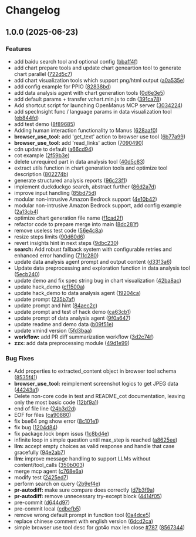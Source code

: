 # Changelog

## 1.0.0 (2025-06-23)


### Features

* add baidu search tool and optional config ([bbaff4f](https://github.com/taojack/AgentMore/commit/bbaff4f095b402fae3ffc659e8dfb7eb5d9b4c39))
* add chart prepare tools and update chart geneartion tool to generate chart parallel ([722d5c7](https://github.com/taojack/AgentMore/commit/722d5c787d2726f75ad6fbc23d400eb1be97f81d))
* add chart visualization tools which support png/html output ([a0a535e](https://github.com/taojack/AgentMore/commit/a0a535e2f97c784c0cc1afcb72093d6a98829ef2))
* add config example for PPIO ([82838bd](https://github.com/taojack/AgentMore/commit/82838bd3b4c783b7beaf9b929eadb4e6a56392a7))
* add data analysis agent with chart generation tools ([0d6e3e5](https://github.com/taojack/AgentMore/commit/0d6e3e5457aba208248083b83d3e7e88c138ab57))
* add default params + transfer vchart.min.js to cdn ([391ca78](https://github.com/taojack/AgentMore/commit/391ca78207e7a6511b4df2120842d18da4ad7a75))
* Add shortcut script for launching OpenManus MCP server ([3034224](https://github.com/taojack/AgentMore/commit/30342247c03a56ef01e0b4e0c216b2fca88149c0))
* add specInsight func / language params in data visualization tool ([eb844fd](https://github.com/taojack/AgentMore/commit/eb844fdf2e5526c74c356e316624c86c8d238b78))
* add test demo ([8f89685](https://github.com/taojack/AgentMore/commit/8f89685f020364abdcb24bf51ade6692e9f85b2e))
* Adding human interaction functionality to Manus ([628aaf0](https://github.com/taojack/AgentMore/commit/628aaf00d1d3ac6d05b09478db22569ae5069386))
* **browser_use_tool:** add 'get_text' action to browser use tool ([6b77a99](https://github.com/taojack/AgentMore/commit/6b77a9944822fd9a4b3b500bc04cb0afd2ba4957))
* **browser_use_tool:** add 'read_links' action ([7090490](https://github.com/taojack/AgentMore/commit/7090490f75f9671fade64585ce3bb7b954e1c104))
* cdn update to default ([a66cd94](https://github.com/taojack/AgentMore/commit/a66cd94532e228a47deec6795aaaf16cc97a5174))
* cot example ([2f59b3e](https://github.com/taojack/AgentMore/commit/2f59b3e7988a9cf10b9da21311a266d29b63c46c))
* delete unrequired part in data analysis tool ([40d5c83](https://github.com/taojack/AgentMore/commit/40d5c83edcc0e5aa5e521da04e12efa855838f67))
* extract utils function in chart generation tools and optimize tool description ([802274b](https://github.com/taojack/AgentMore/commit/802274bd3a244f6800f3b2b3c53a920111f6e4b1))
* generate structured analysis reports ([96c23f1](https://github.com/taojack/AgentMore/commit/96c23f1f56448efab8b2d866c897a49a01a39f60))
* implement duckduckgo search, abstract further ([86d2a7d](https://github.com/taojack/AgentMore/commit/86d2a7d6bf921be089b2314e53db8c8569d3eab3))
* improve input handling ([85bd75d](https://github.com/taojack/AgentMore/commit/85bd75d2366aa995019ddcaac184c12a9452025c))
* modular non-intrusive Amazon Bedrock support ([4e10b42](https://github.com/taojack/AgentMore/commit/4e10b42b30b154e4207fd816c480e4b52726ab66))
* modular non-intrusive Amazon Bedrock support, add config example ([2a13cb4](https://github.com/taojack/AgentMore/commit/2a13cb49f34ab8772ea967c50fca916bdc15f546))
* optimize chart generation file name ([f1cad2f](https://github.com/taojack/AgentMore/commit/f1cad2f69e5dbcebaccc249f565c4cc6ed89b36d))
* refactor code to prepare merge into main ([8dc281f](https://github.com/taojack/AgentMore/commit/8dc281f637f0c6a468eeb7b2e84d3fb1de488447))
* remove useless test code ([56e4c8a](https://github.com/taojack/AgentMore/commit/56e4c8a0d777bf354b71c0d7459dcfc1f5974f66))
* resize steps limits ([90d60d6](https://github.com/taojack/AgentMore/commit/90d60d673a90c5eae039d95e73cb324d62a70f10))
* revert insights hint in next steps ([9dbc230](https://github.com/taojack/AgentMore/commit/9dbc2306c8ac48ffc6bcba6fd65ac8f22272ea74))
* **search:** Add robust fallback system with configurable retries and enhanced error handling ([711c280](https://github.com/taojack/AgentMore/commit/711c2805e440e6f30ff374cf0b45b29b90d478ab))
* update data analysis agent prompt and output content ([d3313a6](https://github.com/taojack/AgentMore/commit/d3313a6b39779ed285dbd81496a88e951d76078b))
* Update data preprocessing and exploration function in data analysis tool ([5ecb240](https://github.com/taojack/AgentMore/commit/5ecb2405d3df97b596d2f1d56976fd7fed2a694d))
* update demo and fix spec string bug in chart visualization ([42ba8ac](https://github.com/taojack/AgentMore/commit/42ba8ac51f930ca4ddcd7b35e2f50d61dc86c4b2))
* update hack_demo ([cf1500a](https://github.com/taojack/AgentMore/commit/cf1500aa7dafd40ca72c5b3a8f0aff340700370b))
* update hack_demo to data analysis agent ([19204ca](https://github.com/taojack/AgentMore/commit/19204ca8a7cf704dc7dc133d180fc0421d6a0142))
* update prompt ([235b7af](https://github.com/taojack/AgentMore/commit/235b7af89dfc2a2f45d960000af9a4aad992a13e))
* update prompt and hint ([84aec2c](https://github.com/taojack/AgentMore/commit/84aec2c5ac035d0ee02783f1a5f27fa348576951))
* update prompt and test of hack demo ([ca63cb1](https://github.com/taojack/AgentMore/commit/ca63cb1b32129f5e1feab918a670783f31f8ccc6))
* update prompt of data analysis agent ([9f0a647](https://github.com/taojack/AgentMore/commit/9f0a6473579f480dffbe2790560ff5ab5f16c371))
* update readme and demo data ([b09f51e](https://github.com/taojack/AgentMore/commit/b09f51ec64aa63b51f15b9ac8f9b56dd3ae86f38))
* update vmind version ([5fd3baa](https://github.com/taojack/AgentMore/commit/5fd3baaf77b12a0f4e73b9a07aa47da9c3d67865))
* **workflow:** add PR diff summarization workflow ([3d2c74f](https://github.com/taojack/AgentMore/commit/3d2c74f7918b9b3c3d4acadd93c6f374d37c43ae))
* **zzx:** add data preprocessing module ([49d1e99](https://github.com/taojack/AgentMore/commit/49d1e99728ce4c77c7128d1759cf1af72e58731c))


### Bug Fixes

* Add properties to extracted_content object in browser tool schema ([8535f41](https://github.com/taojack/AgentMore/commit/8535f412152803321a1da2be6f3e1cf65eb555a2))
* **browser_use_tool:** reimplement screenshot logics to get JPEG data ([44243a1](https://github.com/taojack/AgentMore/commit/44243a1b979ed5ee11a4d88085aea439494b611e))
* Delete non-core code in test and README_cot documentation, leaving only the most basic code ([12bf9a1](https://github.com/taojack/AgentMore/commit/12bf9a107f458fef92096bf43a43d4ddeb8a0803))
* end of file line ([24b3d2d](https://github.com/taojack/AgentMore/commit/24b3d2d62c40c15472c1105e4deab92b5629052c))
* EOF for files ([ca90880](https://github.com/taojack/AgentMore/commit/ca90880140aefd7f8f039ff3a912de2dc403fec3))
* fix bse64 png show error ([8c101e1](https://github.com/taojack/AgentMore/commit/8c101e1738d4bb03c8b37caf9853a15eb747a123))
* fix bug ([1204d84](https://github.com/taojack/AgentMore/commit/1204d841ae30f6db37119c87f2e356b7f9175151))
* fix package.lock bnpm issus ([1c8bd4e](https://github.com/taojack/AgentMore/commit/1c8bd4e1f7e739e1e7422297a461deebf9f5d9f9))
* infinite loop in simple question until max_step is reached ([a8625ee](https://github.com/taojack/AgentMore/commit/a8625ee5d9e62e2ca0b0dd51b2141cf2a7c8ee9c))
* **llm:** accept empty choices as valid response and handle that case gracefully ([94e2ab7](https://github.com/taojack/AgentMore/commit/94e2ab7c86607505807def45ddd3c4709ac85969))
* **llm:** improve message handling to support LLMs without content/tool_calls ([350b003](https://github.com/taojack/AgentMore/commit/350b0038ee60561f617ceef679d73cc13ff71f8d))
* merge mcp agent ([c768e6a](https://github.com/taojack/AgentMore/commit/c768e6a668a4fad4d45a79869247fc1be5d4cc58))
* modify test ([2425ed7](https://github.com/taojack/AgentMore/commit/2425ed71fbfeddce9d71dd56560500a69717822f))
* perform search on query ([2b9ef4e](https://github.com/taojack/AgentMore/commit/2b9ef4ea08db083e906549cef9b314ddcd923f5e))
* **pr-autodiff:** make sure compare does correctly ([d7b3f9a](https://github.com/taojack/AgentMore/commit/d7b3f9a5c3e87f31ff61fe8baa9939b5038c1a7b))
* **pr-autodiff:** remove unnecessary try-except block ([4414f05](https://github.com/taojack/AgentMore/commit/4414f05cd5229c2a9946d72c1c2d1e500e1af679))
* pre-commit ([d644d97](https://github.com/taojack/AgentMore/commit/d644d976b0bf0d791b96f4fe883b9544457a0836))
* pre-commit local ([cdbefb5](https://github.com/taojack/AgentMore/commit/cdbefb5fc77cc6ed87c370fd139be2a232ee3ac3))
* remove wrong default prompt in function tool ([0a4dce5](https://github.com/taojack/AgentMore/commit/0a4dce552204d5efbe924919117fdf29f4ae59a5))
* replace chinese comment with english version ([6dcd2ca](https://github.com/taojack/AgentMore/commit/6dcd2ca0648cfe20b703ea5c143a0ccec0ec9b48))
* simple browser use tool desc for gpt4o max len close [#787](https://github.com/taojack/AgentMore/issues/787) ([8567344](https://github.com/taojack/AgentMore/commit/8567344eb3a3e425fcad0c02a3cceb1814c8bf9b))
